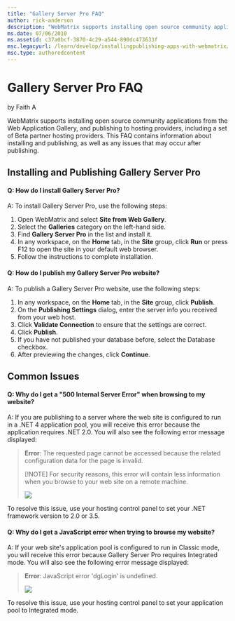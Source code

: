 ```yaml
---
title: "Gallery Server Pro FAQ"
author: rick-anderson
description: "WebMatrix supports installing open source community applications from the Web Application Gallery, and publishing to hosting providers, including a set of Be..."
ms.date: 07/06/2010
ms.assetid: c37a0bcf-3870-4c29-a544-890dc473633f
msc.legacyurl: /learn/develop/installingpublishing-apps-with-webmatrix/gallery-server-pro-faq
msc.type: authoredcontent
---
```

Gallery Server Pro FAQ
====================
by Faith A

WebMatrix supports installing open source community applications from the Web Application Gallery, and publishing to hosting providers, including a set of Beta partner hosting providers. This FAQ contains information about installing and publishing, as well as any issues that may occur after publishing.

## Installing and Publishing Gallery Server Pro

#### Q: How do I install Gallery Server Pro?

A: To install Gallery Server Pro, use the following steps:

1. Open WebMatrix and select **Site from Web Gallery**.
2. Select the **Galleries** category on the left-hand side.
3. Find **Gallery Server Pro** in the list and install it.
4. In any workspace, on the **Home** tab, in the **Site** group, click **Run** or press F12 to open the site in your default web browser.
5. Follow the instructions to complete installation.

#### Q: How do I publish my Gallery Server Pro website?

A: To publish a Gallery Server Pro website, use the following steps:

1. In any workspace, on the **Home** tab, in the **Site** group, click **Publish**.
2. On the **Publishing Settings** dialog, enter the server info you received from your web host.
3. Click **Validate Connection** to ensure that the settings are correct.
4. Click **Publish**.
5. If you have not published your database before, select the Database checkbox.
6. After previewing the changes, click **Continue**.

## Common Issues

#### Q: Why do I get a "500 Internal Server Error" when browsing to my website?

A: If you are publishing to a server where the web site is configured to run in a .NET 4 application pool, you will receive this error because the application requires .NET 2.0. You will also see the following error message displayed:

> **Error**: The requested page cannot be accessed because the related configuration data for the page is invalid.
> 
> [!NOTE]
> For security reasons, this error will contain less information when you browse to your web site on a remote machine.
> 
> ![](gallery-server-pro-faq/_static/image1.png)

To resolve this issue, use your hosting control panel to set your .NET framework version to 2.0 or 3.5.

#### Q: Why do I get a JavaScript error when trying to browse my website?

A: If your web site's application pool is configured to run in Classic mode, you will receive this error because Gallery Server Pro requires Integrated mode. You will also see the following error message displayed:

> **Error**: JavaScript error 'dgLogin' is undefined.
> 
> ![](gallery-server-pro-faq/_static/image3.png)

To resolve this issue, use your hosting control panel to set your application pool to Integrated mode.
